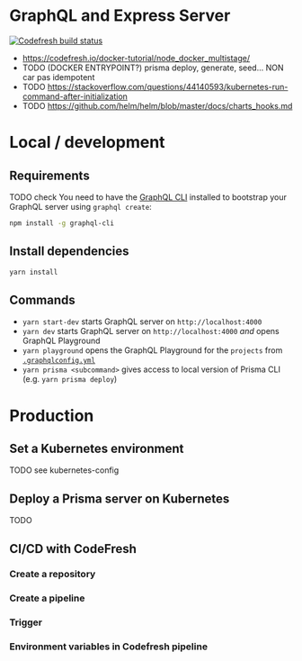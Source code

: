 # GraphQL and Express Server
[![Codefresh build status]( https://g.codefresh.io/api/badges/pipeline/plmercereau/platyplus%2Fapi-server%2Fapi-server?branch=master&key=eyJhbGciOiJIUzI1NiJ9.NWI5M2U0MGQwNTdiOGUwMDAxZmFkMjgx.OXdTB7Vte67YoKtDo9yes3tLkr8usTBnsY7t8HtTkyg&type=cf-1)]( https://g.codefresh.io/repositories/platyplus/api-server/builds?filter=trigger:build;branch:master;service:5bb91724fd33fd873a623585~api-server)

- https://codefresh.io/docker-tutorial/node_docker_multistage/
- TODO (DOCKER ENTRYPOINT?) prisma deploy, generate, seed... NON car pas idempotent
- TODO https://stackoverflow.com/questions/44140593/kubernetes-run-command-after-initialization
- TODO https://github.com/helm/helm/blob/master/docs/charts_hooks.md

# Local / development
## Requirements
TODO check
You need to have the [GraphQL CLI](https://github.com/graphql-cli/graphql-cli) installed to bootstrap your GraphQL server using `graphql create`:

```sh
npm install -g graphql-cli
```

## Install dependencies
```sh
yarn install
```

## Commands

* `yarn start-dev` starts GraphQL server on `http://localhost:4000`
* `yarn dev` starts GraphQL server on `http://localhost:4000` _and_ opens GraphQL Playground
* `yarn playground` opens the GraphQL Playground for the `projects` from [`.graphqlconfig.yml`](./.graphqlconfig.yml)
* `yarn prisma <subcommand>` gives access to local version of Prisma CLI (e.g. `yarn prisma deploy`)

# Production
## Set a Kubernetes environment
TODO see kubernetes-config
## Deploy a Prisma server on Kubernetes
TODO
## CI/CD with CodeFresh
### Create a repository
### Create a pipeline
### Trigger
### Environment variables in Codefresh pipeline
